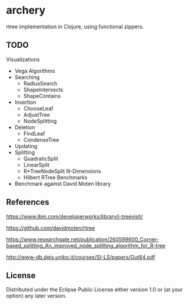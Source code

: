 # archery

rtree implementation in Clojure, using functional zippers.

## TODO
Visualizations
* Vega
Algorithms
* Searching
  * RadiusSearch
  * ShapeIntersects
  * ShapeContains
* Insertion
  * ChooseLeaf
  * AdjustTree
  * NodeSplitting
* Deletion
  * FindLeaf
  * CondenseTree
* Updating
* Splitting
  * QuadraticSplit
  * LinearSplit
  * R\*TreeNodeSplit
N-Dimensions
  * Hilbert RTree
Benchmarks
* Benchmark against David Moten library

## References

https://www.ibm.com/developerworks/library/j-treevisit/

https://github.com/davidmoten/rtree

https://www.researchgate.net/publication/260599600_Corner-based_splitting_An_improved_node_splitting_algorithm_for_R-tree

http://www-db.deis.unibo.it/courses/SI-LS/papers/Gut84.pdf

## License

Distributed under the Eclipse Public License either version 1.0 or (at
your option) any later version.
